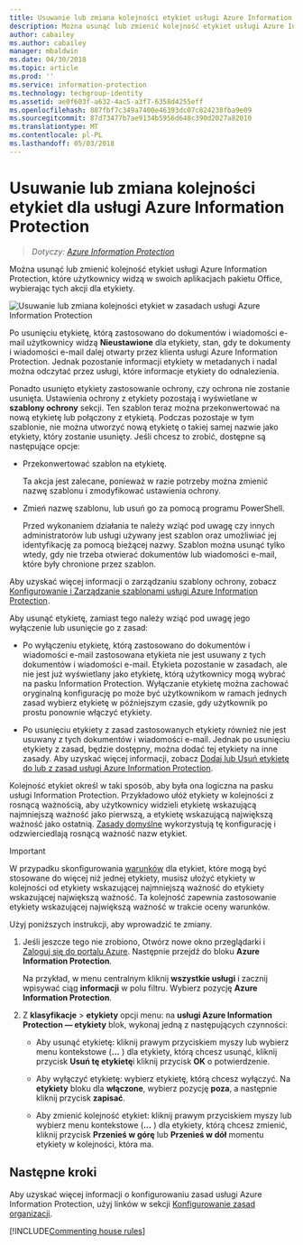 ```yaml
---
title: Usuwanie lub zmiana kolejności etykiet usługi Azure Information Protection
description: Można usunąć lub zmienić kolejność etykiet usługi Azure Information Protection, które są widoczne dla użytkowników.
author: cabailey
ms.author: cabailey
manager: mbaldwin
ms.date: 04/30/2018
ms.topic: article
ms.prod: ''
ms.service: information-protection
ms.technology: techgroup-identity
ms.assetid: ae0f603f-a632-4ac5-a3f7-6358d4255eff
ms.openlocfilehash: 887fbf7c349a7400e46393dc07c824238fba9e09
ms.sourcegitcommit: 87d73477b7ae9134b5956d648c390d2027a82010
ms.translationtype: MT
ms.contentlocale: pl-PL
ms.lasthandoff: 05/03/2018
---
```

# <a name="how-to-delete-or-reorder-a-label-for-azure-information-protection"></a>Usuwanie lub zmiana kolejności etykiet dla usługi Azure Information Protection

>*Dotyczy: [Azure Information Protection](https://azure.microsoft.com/pricing/details/information-protection)*

Można usunąć lub zmienić kolejność etykiet usługi Azure Information Protection, które użytkownicy widzą w swoich aplikacjach pakietu Office, wybierając tych akcji dla etykiety.

![Usuwanie lub zmiana kolejności etykiet w zasadach usługi Azure Information Protection](../media/info-protect-contextmenu.png)

Po usunięciu etykietę, którą zastosowano do dokumentów i wiadomości e-mail użytkownicy widzą **Nieustawione** dla etykiety, stan, gdy te dokumenty i wiadomości e-mail dalej otwarty przez klienta usługi Azure Information Protection. Jednak pozostanie informacji etykiety w metadanych i nadal można odczytać przez usługi, które informacje etykiety do odnalezienia.

Ponadto usunięto etykiety zastosowanie ochrony, czy ochrona nie zostanie usunięta. Ustawienia ochrony z etykiety pozostają i wyświetlane w **szablony ochrony** sekcji. Ten szablon teraz można przekonwertować na nową etykietę lub połączony z etykietą. Podczas pozostaje w tym szablonie, nie można utworzyć nową etykietę o takiej samej nazwie jako etykiety, który zostanie usunięty. Jeśli chcesz to zrobić, dostępne są następujące opcje:

- Przekonwertować szablon na etykietę. 
    
    Ta akcja jest zalecane, ponieważ w razie potrzeby można zmienić nazwę szablonu i zmodyfikować ustawienia ochrony.

- Zmień nazwę szablonu, lub usuń go za pomocą programu PowerShell.
    
    Przed wykonaniem działania te należy wziąć pod uwagę czy innych administratorów lub usługi używany jest szablon oraz umożliwiać jej identyfikację za pomocą bieżącej nazwy. Szablon można usunąć tylko wtedy, gdy nie trzeba otwierać dokumentów lub wiadomości e-mail, które były chronione przez szablon.

Aby uzyskać więcej informacji o zarządzaniu szablony ochrony, zobacz [Konfigurowanie i Zarządzanie szablonami usługi Azure Information Protection](configure-policy-templates.md).

Aby usunąć etykietę, zamiast tego należy wziąć pod uwagę jego wyłączenie lub usunięcie go z zasad:
    
- Po wyłączeniu etykietę, którą zastosowano do dokumentów i wiadomości e-mail zastosowana etykieta nie jest usuwany z tych dokumentów i wiadomości e-mail. Etykieta pozostanie w zasadach, ale nie jest już wyświetlany jako etykietę, którą użytkownicy mogą wybrać na pasku Information Protection. Wyłączanie etykietę można zachować oryginalną konfigurację po może być użytkownikom w ramach jednych zasad wybierz etykietę w późniejszym czasie, gdy użytkownik po prostu ponownie włączyć etykiety.

- Po usunięciu etykiety z zasad zastosowanych etykiety również nie jest usuwany z tych dokumentów i wiadomości e-mail. Jednak po usunięciu etykiety z zasad, będzie dostępny, można dodać tej etykiety na inne zasady. Aby uzyskać więcej informacji, zobacz [Dodaj lub Usuń etykietę do lub z zasad usługi Azure Information Protection](configure-policy-add-remove-label.md).

Kolejność etykiet określ w taki sposób, aby była ona logiczna na pasku usługi Information Protection. Przykładowo ułóż etykiety w kolejności z rosnącą ważnością, aby użytkownicy widzieli etykietę wskazującą najmniejszą ważność jako pierwszą, a etykietę wskazującą największą ważność jako ostatnią. [Zasady domyślne](configure-policy-default.md) wykorzystują tę konfigurację i odzwierciedlają rosnącą ważność nazw etykiet.

> [!IMPORTANT]
>W przypadku skonfigurowania [warunków](configure-policy-classification.md) dla etykiet, które mogą być stosowane do więcej niż jednej etykiety, musisz ułożyć etykiety w kolejności od etykiety wskazującej najmniejszą ważność do etykiety wskazującej największą ważność. Ta kolejność zapewnia zastosowanie etykiety wskazującej największą ważność w trakcie oceny warunków.


Użyj poniższych instrukcji, aby wprowadzić te zmiany.

1. Jeśli jeszcze tego nie zrobiono, Otwórz nowe okno przeglądarki i [Zaloguj się do portalu Azure](configure-policy.md#signing-in-to-the-azure-portal). Następnie przejdź do bloku **Azure Information Protection**. 
    
    Na przykład, w menu centralnym kliknij **wszystkie usługi** i zacznij wpisywać ciąg **informacji** w polu filtru. Wybierz pozycję **Azure Information Protection**.

2. Z **klasyfikacje** > **etykiety** opcji menu: na **usługi Azure Information Protection — etykiety** blok, wykonaj jedną z następujących czynności: 

    - Aby usunąć etykietę: kliknij prawym przyciskiem myszy lub wybierz menu kontekstowe (**...** ) dla etykiety, którą chcesz usunąć, kliknij przycisk **Usuń tę etykietę**i kliknij przycisk **OK** o potwierdzenie. 

    - Aby wyłączyć etykietę: wybierz etykietę, którą chcesz wyłączyć. Na **etykiety** bloku dla **włączone**, wybierz pozycję **poza**, a następnie kliknij przycisk **zapisać**.

    - Aby zmienić kolejność etykiet: kliknij prawym przyciskiem myszy lub wybierz menu kontekstowe (**...** ) dla etykiety, którą chcesz zmienić, kliknij przycisk **Przenieś w górę** lub **Przenieś w dół** momentu etykiety w kolejności, która ma.  

## <a name="next-steps"></a>Następne kroki

Aby uzyskać więcej informacji o konfigurowaniu zasad usługi Azure Information Protection, użyj linków w sekcji [Konfigurowanie zasad organizacji](configure-policy.md#configuring-your-organizations-policy).  

[!INCLUDE[Commenting house rules](../includes/houserules.md)]


